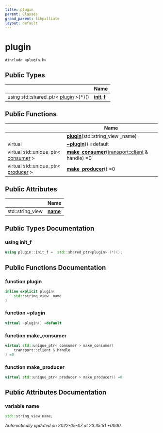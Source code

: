 ```yaml
---
title: plugin
parent: Classes
grand_parent: libpalliate
layout: default
---
```


# plugin






`#include <plugin.h>`

## Public Types

|                | Name           |
| -------------- | -------------- |
| using std::shared_ptr< [plugin](/libpalliate/generated/Classes/classplugin) >(*)() | **[init_f](/libpalliate/generated/Classes/classplugin#using-init-f)**  |

## Public Functions

|                | Name           |
| -------------- | -------------- |
| | **[plugin](/libpalliate/generated/Classes/classplugin#function-plugin)**(std::string_view _name) |
| virtual | **[~plugin](/libpalliate/generated/Classes/classplugin#function-~plugin)**() =default |
| virtual std::unique_ptr< [consumer](/libpalliate/generated/Classes/classconsumer) > | **[make_consumer](/libpalliate/generated/Classes/classplugin#function-make-consumer)**([transport::client](/libpalliate/generated/Classes/classtransport_1_1client) & handle) =0 |
| virtual std::unique_ptr< [producer](/libpalliate/generated/Classes/classproducer) > | **[make_producer](/libpalliate/generated/Classes/classplugin#function-make-producer)**() =0 |

## Public Attributes

|                | Name           |
| -------------- | -------------- |
| std::string_view | **[name](/libpalliate/generated/Classes/classplugin#variable-name)**  |

## Public Types Documentation

### using init_f

```cpp
using plugin::init_f =  std::shared_ptr<plugin> (*)();
```


## Public Functions Documentation

### function plugin

```cpp
inline explicit plugin(
    std::string_view _name
)
```


### function ~plugin

```cpp
virtual ~plugin() =default
```


### function make_consumer

```cpp
virtual std::unique_ptr< consumer > make_consumer(
    transport::client & handle
) =0
```


### function make_producer

```cpp
virtual std::unique_ptr< producer > make_producer() =0
```


## Public Attributes Documentation

### variable name

```cpp
std::string_view name;
```



_Automatically updated on 2022-05-07 at 23:35:51 +0000._